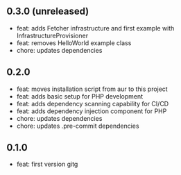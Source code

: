 ## 0.3.0 (unreleased)

- feat: adds Fetcher infrastructure and first example with InfrastructureProvisioner
- feat: removes HelloWorld example class
- chore: updates dependencies

## 0.2.0

- feat: moves installation script from aur to this project
- feat: adds basic setup for PHP development
- feat: adds dependency scanning capability for CI/CD
- feat: adds dependency injection component for PHP
- chore: updates dependencies
- chore: updates .pre-commit dependencies

## 0.1.0

- feat: first version
gitg